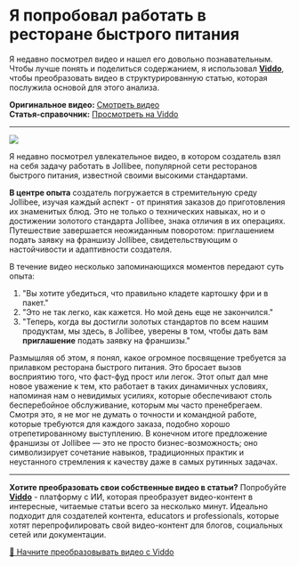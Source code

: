 # Я попробовал работать в ресторане быстрого питания

Я недавно посмотрел видео и нашел его довольно познавательным. Чтобы лучше понять и поделиться содержанием, я использовал **[Viddo](https://viddo.pro/)**, чтобы преобразовать видео в структурированную статью, которая послужила основой для этого анализа.

**Оригинальное видео:** [Смотреть видео](https://www.youtube.com/watch?v=LjSIZeM1cCo)  
**Статья-справочник:** [Просмотреть на Viddo](https://viddo.pro/zh/video-result/b3f768b6-123e-469e-8956-bc8d0082915e)

---

![](https://img.youtube.com/vi/LjSIZeM1cCo/0.jpg)

Я недавно посмотрел увлекательное видео, в котором создатель взял на себя задачу работать в Jollibee, популярной сети ресторанов быстрого питания, известной своими высокими стандартами.

**В центре опыта** создатель погружается в стремительную среду Jollibee, изучая каждый аспект - от принятия заказов до приготовления их знаменитых блюд. Это не только о технических навыках, но и о достижении золотого стандарта Jollibee, знака отличия в их операциях. Путешествие завершается неожиданным поворотом: приглашением подать заявку на франшизу Jollibee, свидетельствующим о настойчивости и адаптивности создателя.

В течение видео несколько запоминающихся моментов передают суть опыта:
1. "Вы хотите убедиться, что правильно кладете картошку фри и в пакет."
2. "Это не так легко, как кажется. Но мой день еще не закончился."
3. "Теперь, когда вы достигли золотых стандартов по всем нашим продуктам, мы здесь, в Jollibee, уверены в том, чтобы дать вам **приглашение** подать заявку на франшизы."

Размышляя об этом, я понял, какое огромное посвящение требуется за прилавком ресторана быстрого питания. Это бросает вызов восприятию того, что фаст-фуд прост или легок. Этот опыт дал мне новое уважение к тем, кто работает в таких динамичных условиях, напоминая нам о невидимых усилиях, которые обеспечивают столь бесперебойное обслуживание, которым мы часто пренебрегаем. Смотря это, я не мог не думать о точности и командной работе, которые требуются для каждого заказа, подобно хорошо отрепетированному выступлению. В конечном итоге предложение франшизы от Jollibee — это не просто бизнес-возможность; оно символизирует сочетание навыков, традиционных практик и неустанного стремления к качеству даже в самых рутинных задачах.

---

**Хотите преобразовать свои собственные видео в статьи?** Попробуйте **[Viddo](https://viddo.pro/)** - платформу с ИИ, которая преобразует видео-контент в интересные, читаемые статьи всего за несколько минут. Идеально подходит для создателей контента, educators и professionals, которые хотят перепрофилировать свой видео-контент для блогов, социальных сетей или документации.

[🚀 Начните преобразовывать видео с Viddo](https://viddo.pro/)
